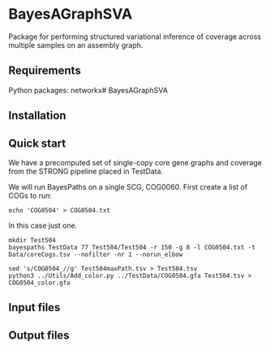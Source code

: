 # BayesAGraphSVA

Package for performing structured variational inference of coverage across 
multiple samples on an assembly graph.

## Requirements

Python packages: networkx# BayesAGraphSVA

## Installation

## Quick start

We have a precomputed set of single-copy core gene graphs and coverage from the STRONG pipeline 
placed in TestData.

We will run BayesPaths on a single SCG, COG0060. First create a list of COGs to run:
```
echo 'COG0504' > COG0504.txt
```

In this case just one. 

```
mkdir Test504
bayespaths TestData 77 Test504/Test504 -r 150 -g 8 -l COG0504.txt -t Data/coreCogs.tsv --nofilter -nr 1 --norun_elbow 
```

```
sed 's/COG0504_//g' Test504maxPath.tsv > Test504.tsv
python3 ../Utils/Add_color.py ../TestData/COG0504.gfa Test504.tsv > COG0504_color.gfa
```

## Input files

## Output files
